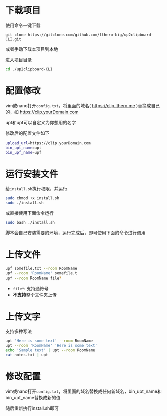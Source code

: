 # 下载项目

使用命令一键下载
```
git clone https://gitclone.com/github.com/lthero-big/up2clipboard-CLI.git 
```
或者手动下载本项目到本地


进入项目目录
```sh
cd ./up2clipboard-CLI
```

# 配置修改
vim或nano打开`config.txt`，将里面的域名( https://clip.lthero.me )替换成自己的，如 https://clip.yourDomain.com 

upt和upf可以自定义为你想用的名字

修改后的配置文件如下
```sh
upload_url=https://clip.yourDomain.com
bin_upt_name=upt
bin_upf_name=upf
```

# 运行安装文件
给`install.sh`执行权限，并运行
```sh
sudo chmod +x install.sh
sudo ./install.sh
```
或直接使用下面命令运行
```sh
sudo bash ./install.sh
```

脚本会自己安装需要的环境，运行完成后，即可使用下面的命令进行调用

# 上传文件

```sh
upf somefile.txt --room RoomName
upf --room 'RoomName' somefile.t
upf --room RoomName file*
```

* `file*`: 支持通符号
* **不支持**整个文件夹上传

# 上传文字

支持多种写法

```sh
upt 'Here is some text' --room RoomName
upt --room 'RoomName' 'Here is some text'
echo 'Sample text' | upt --room RoomName
cat notes.txt | upt
```

# 修改配置
vim或nano打开`config.txt`，将里面的域名替换成任何新域名，bin_upt_name和bin_upf_name替换成新的值

随后重新执行install.sh即可


